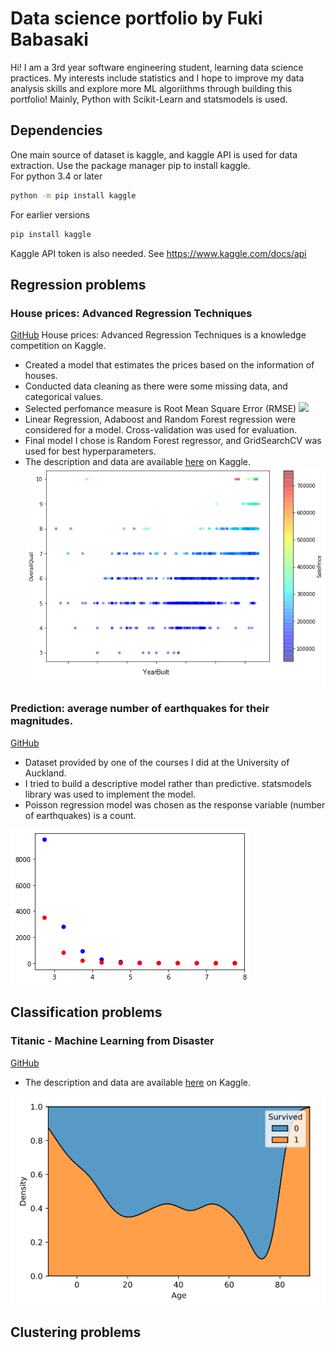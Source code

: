# Data science portfolio by Fuki Babasaki
Hi! I am a 3rd year software engineering student, learning data science practices. My interests include statistics and I hope to improve my data analysis skills and explore more ML algoriithms through building this portfolio! Mainly, Python with Scikit-Learn and statsmodels is used.

## Dependencies
One main source of dataset is kaggle, and kaggle API is used for data extraction. Use the package manager pip to install kaggle. \
For python 3.4 or later

```bash
python -m pip install kaggle
```
For earlier versions
```bash
pip install kaggle
```
Kaggle API token is also needed. See https://www.kaggle.com/docs/api
## Regression problems
### House prices: Advanced Regression Techniques
[GitHub](https://github.com/Fuki-UoA/Data-science-portfolio/blob/main/Notebooks/Supervised/House-price-prediction/House%20price%20prediction.ipynb) 
House prices: Advanced Regression Techniques is a knowledge competition on Kaggle. 

- Created a model that estimates the prices based on the information of houses. 
- Conducted data cleaning as there were some missing data, and categorical values. 
- Selected perfomance measure is Root Mean Square Error (RMSE) <img src="https://render.githubusercontent.com/render/math?math=RMSE(X,h) = \sqrt{\frac{1}{m} \sum^m_{i=1} \left( h(x^{(i)}) - y^{(i)} \right)^2}">
- Linear Regression, Adaboost and Random Forest regression were considered for a model. Cross-validation was used for evaluation.
- Final model I chose is Random Forest regressor, and GridSearchCV was used for best hyperparameters.
- The description and data are available [here](https://www.kaggle.com/c/house-prices-advanced-regression-techniques) on Kaggle.
![](Notebooks/Supervised/House-price-prediction/images/OverallQualvsYearBuilt.png)

### Prediction: average number of earthquakes for their magnitudes.

[GitHub](https://github.com/Fuki-UoA/Data-science-portfolio/blob/main/Notebooks/Supervised/earthquake-prediction/earthquake-pred.ipynb) 

- Dataset provided by one of the courses I did at the University of Auckland.
- I tried to build a descriptive model rather than predictive. statsmodels library was used to implement the model.
- Poisson regression model was chosen as the response variable (number of earthquakes) is a count.

![](Notebooks/Supervised/earthquake-prediction/images/download.png) 

## Classification problems

### Titanic - Machine Learning from Disaster 

[GitHub](https://github.com/Fuki-UoA/Data-science-portfolio/blob/main/Notebooks/Supervised/Titanic-classification/titanic-classification.ipynb) 

- The description and data are available [here](https://www.kaggle.com/c/titanic) on Kaggle.

![](https://github.com/Fuki-UoA/Data-science-portfolio/blob/main/Notebooks/Supervised/Titanic-classification/images/cdp.png)

## Clustering problems
